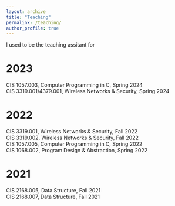 ```yaml
---
layout: archive
title: "Teaching"
permalink: /teaching/
author_profile: true
---
```


I used to be the teaching assitant for

# 2023
CIS 1057.003, Computer Programming in C, Spring 2024  
CIS 3319.001/4379.001, Wireless Networks & Security, Spring 2024  

# 2022
CIS 3319.001, Wireless Networks & Security, Fall 2022  
CIS 3319.002, Wireless Networks & Security, Fall 2022  
CIS 1057.005, Computer Programming in C, Spring 2022  
CIS 1068.002, Program Design & Abstraction, Spring 2022  

# 2021
CIS 2168.005, Data Structure, Fall 2021  
CIS 2168.007, Data Structure, Fall 2021  